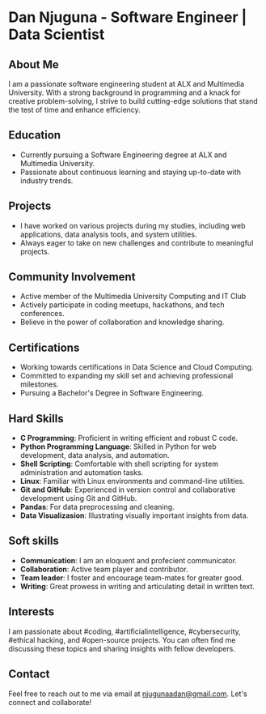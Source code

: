 # Dan Njuguna - Software Engineer | Data Scientist


## About Me
I am a passionate software engineering student at ALX and Multimedia University. With a strong background in programming and a knack for creative problem-solving, I strive to build cutting-edge solutions that stand the test of time and enhance efficiency.

## Education
- Currently pursuing a Software Engineering degree at ALX and Multimedia University.
- Passionate about continuous learning and staying up-to-date with industry trends.

## Projects
- I have worked on various projects during my studies, including web applications, data analysis tools, and system utilities.
- Always eager to take on new challenges and contribute to meaningful projects.

## Community Involvement
- Active member of the Multimedia University Computing and IT Club
- Actively participate in coding meetups, hackathons, and tech conferences.
- Believe in the power of collaboration and knowledge sharing.

## Certifications
- Working towards certifications in Data Science and Cloud Computing.
- Committed to expanding my skill set and achieving professional milestones.
- Pursuing a Bachelor's Degree in Software Engineering.

## Hard Skills
- **C Programming**: Proficient in writing efficient and robust C code.
- **Python Programming Language**: Skilled in Python for web development, data analysis, and automation.
- **Shell Scripting**: Comfortable with shell scripting for system administration and automation tasks.
- **Linux**: Familiar with Linux environments and command-line utilities.
- **Git and GitHub**: Experienced in version control and collaborative development using Git and GitHub.
- **Pandas**: For data preprocessing and cleaning.
- **Data Visualizasion**: Illustrating visually important insights from data.

## Soft skills
- **Communication**: I am an eloquent and profecient communicator.
- **Collaboration**: Active team player and contributor.
- **Team leader**: I foster and encourage team-mates for greater good.
- **Writing**: Great prowess in writing and articulating detail in written text.

## Interests
I am passionate about #coding, #artificialintelligence, #cybersecurity, #ethical hacking, and #open-source projects. You can often find me discussing these topics and sharing insights with fellow developers.

## Contact
Feel free to reach out to me via email at [njugunaadan@gmail.com](mailto:njugunaadan@gmail.com). Let's connect and collaborate!
